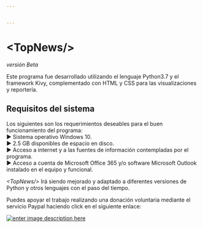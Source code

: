 ```yaml
---


---
```


<h1 id="tabla-postgre">&#60TopNews&#47&#62</h1>
<p><em>versión Beta</em></p>

<p>Este programa fue desarrollado utilizando el lenguaje Python3.7 y el framework Kivy, complementado con HTML y CSS para las visualizaciones y reportería.</p>

<h2>Requisitos del sistema</h2>
<p>Los siguientes son los requerimientos deseables para el buen funcionamiento del programa:<br>
▶️    Sistema operativo Windows 10.<br>
▶️    2.5 GB disponibles de espacio en disco.<br>
▶️    Acceso a internet y a las fuentes de información contempladas por el programa.<br>
▶️    Acceso a cuenta de Microsoft Office 365 y/o software Microsoft Outlook instalado en el equipo y funcional.</p>


<p><em>&#60TopNews&#47&#62</em> Irá siendo mejorado y adaptado a diferentes versiones de Python y otros lenguajes con el paso del tiempo.</p>
<p>Puedes apoyar el trabajo realizando una donación voluntaria mediante el servicio Paypal haciendo click en el siguiente enlace:</p>
<p><a href="https://paypal.me/Feoli"><img src="https://lh3.googleusercontent.com/XPKrFY-av-IOwcY1a8ff91evfQUfxPdlk0fS4WtHitOyyixqvYifrTUZYAU4eCKRICWHvBW5wqE_Pw=s235" alt="enter image description here"></a></p>
